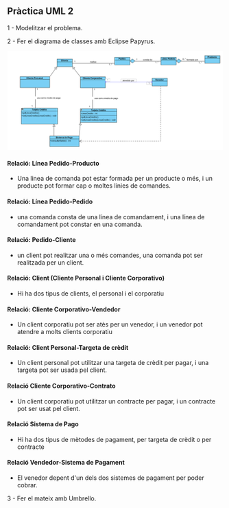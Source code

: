 ## Pràctica UML 2

1 - Modelitzar el problema.

2 - Fer el diagrama de classes amb Eclipse Papyrus.

![](imatges/1.png)

#### Relació: Línea Pedido-Producto
- Una linea de comanda pot estar formada per un producte o més, i un producte pot formar cap o moltes línies de comandes.
#### Relació: Línea Pedido-Pedido
- una comanda consta de una línea de comandament, i una línea de comandament pot constar en una comanda.
#### Relació: Pedido-Cliente
- un client pot realitzar una o més comandes, una comanda pot ser realitzada per un client.
####  Relació: Client (Cliente Personal i Cliente Corporativo)
- Hi ha dos tipus de clients, el personal i el corporatiu
####    Relació: Cliente Corporativo-Vendedor
- Un client corporatiu pot ser atès per un venedor, i un venedor pot atendre a molts clients corporatiu
#### Relació: Client Personal-Targeta de crèdit
- Un client personal pot utilitzar una targeta de crèdit per pagar, i una targeta pot ser usada pel client.
#### Relació Cliente Corporativo-Contrato
   - Un client corporatiu pot utilitzar un contracte per pagar, i un contracte pot ser usat pel client.
#### Relació Sistema de Pago
 - Hi ha dos tipus de mètodes de pagament, per targeta de crèdit o per contracte
#### Relació Vendedor-Sistema de Pagament
- El venedor depent d'un dels dos sistemes de pagament per poder cobrar.

3 - Fer el mateix amb Umbrello.